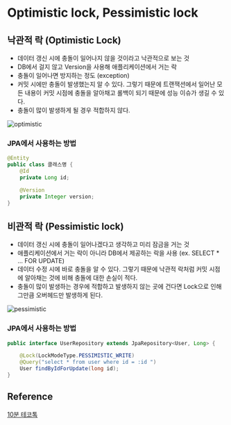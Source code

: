 # Optimistic lock, Pessimistic lock

## 낙관적 락 (Optimistic Lock)

- 데이터 갱신 시에 충돌이 일어나지 않을 것이라고 낙관적으로 보는 것
- DB에서 걸지 않고 Version을 사용해 애플리케이션에서 거는 락
- 충돌이 일어나면 방지하는 정도 (exception)
- 커밋 시에만 충돌이 발생했는지 알 수 있다. 그렇기 때문에 트랜잭션에서 일어난 모든 내용이 커밋 시점에 충돌을 알아채고 롤백이 되기 때문에 성능 이슈가 생길 수 있다.
- 충돌이 많이 발생하게 될 경우 적합하지 않다.

![optimistic](https://user-images.githubusercontent.com/50051656/169637069-0b301bff-3363-44df-92c7-423d1c855e02.png)

### JPA에서 사용하는 방법

```java
@Entity
public class 클래스명 {
    @Id
    private Long id;

    @Version
    private Integer version;
}
```

## 비관적 락 (Pessimistic lock)

- 데이터 갱신 시에 충돌이 일어나겠다고 생각하고 미리 잠금을 거는 것
- 애플리케이션에서 거는 락이 아니라 DB에서 제공하는 락을 사용 (ex. SELECT * ... FOR UPDATE)
- 데이터 수정 시에 바로 충돌을 알 수 있다. 그렇기 때문에 낙관적 락처럼 커밋 시점에 알아채는 것에 비해 충돌에 대한 손실이 적다.
- 충돌이 많이 발생하는 경우에 적합하고 발생하지 않는 곳에 건다면 Lock으로 인해 그만큼 오버헤드만 발생하게 된다.

![pessimistic](https://user-images.githubusercontent.com/50051656/169637067-97548193-87bc-4843-8475-748bb7b9182f.png)

### JPA에서 사용하는 방법

```java
public interface UserRepository extends JpaRepository<User, Long> {

    @Lock(LockModeType.PESSIMISTIC_WRITE)
    @Query("select * from user where id = :id ")
    User findByIdForUpdate(long id);
}
```

## Reference

[10분 테코톡](https://www.youtube.com/watch?v=w6sFR3ZM64c)